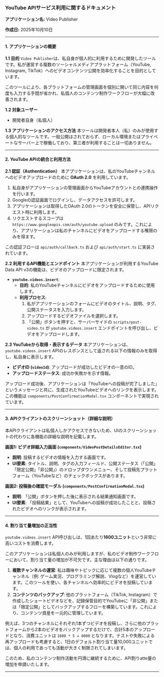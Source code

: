 ### YouTube APIサービス利用に関するドキュメント

**アプリケーション名:** Video Publisher

**作成日:** 2025年10月10日

---

#### 1. アプリケーションの概要

**1.1 目的**
`Video Publisher`は、私自身が個人的に利用するために開発したツールです。私が運営する複数のソーシャルメディアプラットフォーム（YouTube, Instagram, TikTok）へのビデオコンテンツ公開を効率化することを目的としています。

このツールにより、各プラットフォームの管理画面を個別に開いて同じ内容を何度も入力する手間が省かれ、私個人のコンテンツ制作ワークフローが大幅に改善されます。

**1.2 対象ユーザー**
*   開発者自身（私個人）

**1.3 アプリケーションのアクセス方法**
本ツールは開発者本人（私）のみが使用する個人的なツールです。一般公開はされておらず、ローカル環境またはプライベートなサーバー上で稼働しており、第三者が利用することは一切ありません。

---

#### 2. YouTube APIの統合と利用方法

**2.1 認証（Authentication）**
本アプリケーションは、私のYouTubeチャンネルへのビデオアップロードのために **OAuth 2.0** を利用しています。

1.  私自身がアプリケーションの管理画面からYouTubeアカウントとの連携操作を行います。
2.  Googleの認証画面でログインし、データアクセスを許可します。
3.  アプリケーションは取得したOAuth 2.0のトークンを安全に保管し、APIリクエスト時に利用します。
4.  リクエストするスコープは `https://www.googleapis.com/auth/youtube.upload` のみです。これにより、アプリケーションは私のチャンネルにビデオをアップロードする権限のみを得ます。

この認証フローは `api/auth/callback.ts` および `api/auth/start.ts` に実装されています。

**2.2 利用するAPI機能とエンドポイント**
本アプリケーションが利用するYouTube Data API v3の機能は、ビデオのアップロードに限定されます。

*   **`youtube.videos.insert`**:
    *   **目的**: 私のYouTubeチャンネルにビデオをアップロードするために使用します。
    *   **利用プロセス**:
        1.  私がアプリケーションのフォームにビデオのタイトル、説明、タグ、公開ステータスを入力します。
        2.  アップロードするビデオファイルを選択します。
        3.  「公開」ボタンを押すと、サーバーサイドの `scripts/post-video.ts` が `youtube.videos.insert` エンドポイントを呼び出し、ビデオをアップロードします。

**2.3 YouTubeから取得・表示するデータ**
本アプリケーションは、`youtube.videos.insert` APIのレスポンスとして返される以下の情報のみを取得し、私自身に表示します。

*   **ビデオID (`videoId`)**: アップロードが成功したビデオの一意のID。
*   **アップロードステータス**: 成功か失敗かを示す情報。

アップロード成功後、アプリケーションは「YouTubeへの投稿が完了しました」というメッセージと共に、生成されたYouTubeビデオへのリンクを表示します。この機能は `components/PostConfirmationModal.tsx` コンポーネントで実現されています。

---

#### 3. APIクライアントのスクリーンショット（詳細な説明）

本APIクライアントは私個人しかアクセスできないため、UIのスクリーンショットの代わりに各機能の詳細な説明を記載します。

**画面1: ビデオ詳細入力画面 (`components/VideoPostDetailsEditor.tsx`)**
*   **説明**: 投稿するビデオの情報を入力する画面です。
*   **UI要素**: タイトル、説明、タグの入力フィールド、公開ステータス（「公開」「限定公開」「非公開」）のドロップダウンメニュー、そして投稿先プラットフォーム（YouTubeなど）のチェックボックスがあります。

**画面2: 投稿後の確認モーダル (`components/PostConfirmationModal.tsx`)**
*   **説明**: 「公開」ボタンを押した後に表示される結果通知画面です。
*   **UI要素**: 「投稿結果」として、YouTubeへの投稿が成功したことと、投稿されたビデオへのリンクが表示されます。

---

#### 4. 割り当て量増加の正当性

`youtube.videos.insert` API呼び出しは、1回あたり**1600ユニット**という非常に高いコストを消費します。

このアプリケーションは私個人のみが利用しますが、私のビデオ制作ワークフローにおいて、割り当て量の増加が不可欠です。主な理由は以下の通りです。

1.  **複数チャンネルの運営**: 私は趣味やトピックに応じて複数の個人YouTubeチャンネル（例: ゲーム実況、プログラミング解説、Vlogなど）を運営しています。このツールを使い、各チャンネルへ効率的にビデオを投稿しています。
2.  **コンテンツのバックアップ**: 他のプラットフォーム（TikTok, Instagram）で作成したショートビデオなどを、記録保管目的でYouTubeに「非公開」または「限定公開」としてバックアップするフローを構築しています。これにより、コンテンツ資産を一元的に管理しています。

例えば、3つのチャンネルにそれぞれ1本ずつビデオを投稿し、さらに他のプラットフォームから2本のビデオをバックアップするだけで、合計5本のアップロードとなり、消費ユニットは `1600 * 5 = 8000` となります。テストや失敗による再アップロードも考慮すると、1日のデフォルト割り当て量10,000ユニットでは、個人の利用であっても活動が大きく制限されてしまいます。

このため、私のコンテンツ制作活動を円滑に継続するために、API割りatte量の増加を申請いたします。

---
